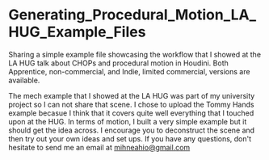# Generating_Procedural_Motion_LA_HUG_Example_Files
Sharing a simple example file showcasing the workflow that I showed at the LA HUG talk about CHOPs and procedural motion in Houdini.
Both Apprentice, non-commercial, and Indie, limited commercial, versions are available.

The mech example that I showed at the LA HUG was part of my university project so I can not share that scene. I chose to upload the Tommy Hands example becasue I think that it covers quite well everything that I touched upon at the HUG. In terms of motion, I built a very simple example but it should get the idea across. I encourage you to deconstruct the scene and then try out your own ideas and set ups. If you have any questions, don't hesitate to send me an email at mihneahio@gmail.com

